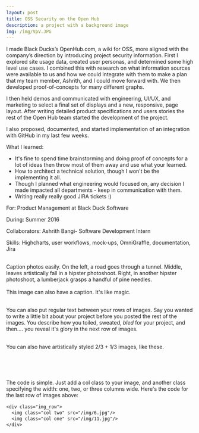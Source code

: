 ```yaml
---
layout: post
title: OSS Security on the Open Hub
description: a project with a background image
img: /img/VpV.JPG
---
```


I made Black Ducks’s OpenHub.com, a wiki for OSS, more aligned with the company’s direction by introducing project security information. First I explored site usage data, created user personas, and determined some high level use cases. I combined this with research on what information sources were available to us and how we could integrate with them to make a plan that my team member, Ashrith, and I could move forward with. We then developed proof-of-concepts for many different graphs.  
  
I then held demos and communicated with engineering, UI/UX, and marketing to select a final set of displays and a new, responsive, page layout. After writing detailed product specifications and users stories the rest of the Open Hub team started the development of the project.  
  
I also proposed, documented, and started implementation of an integration with GitHub in my last few weeks. 

What I learned:

- It's fine to spend time brainstorming and doing proof of concepts for a lot of ideas then throw most of them away and use what your learned.  
- How to architect a technical solution, though I won't be the implementing it all.  
- Though I planned what engineering would focused on, any decision I made impacted all departments - keep in communication with them. 
- Writing really really good JIRA tickets :)  

For: Product Management at Black Duck Software

During: Summer 2016

Collaborators: Ashrith Bangi- Software Development Intern 

Skills: Highcharts, user workflows, mock-ups, OmniGraffle, documentation, Jira

<div class="img_row">
	<img class="col one" src="{{ site.baseurl }}/img/Width1366Finalv3.png" alt="" title="example image"/>
	<img class="col one" src="{{ site.baseurl }}/img/Width1366ProjectSecurity.png" alt="" title="example image"/>
	<img class="col one" src="{{ site.baseurl }}/img/SS2.png" alt="" title="example image"/>
</div>
<div class="col three caption">
	Caption photos easily. On the left, a road goes through a tunnel. Middle, leaves artistically fall in a hipster photoshoot. Right, in another hipster photoshoot, a lumberjack grasps a handful of pine needles.
</div>
<div class="img_row">
	<img class="col three" src="{{ site.baseurl }}/img/Width1366Finalv3.png" alt="" title="example image"/>
</div>
<div class="col three caption">
	This image can also have a caption. It's like magic. 
</div>
<img class="col three" src="{{ site.baseurl }}/img/Width1366Finalv3.png" alt="" title="example image"/>

You can also put regular text between your rows of images. Say you wanted to write a little bit about your project before you posted the rest of the images. You describe how you toiled, sweated, *bled* for your project, and then.... you reveal it's glory in the next row of images.


<div class="img_row">
	<img class="col two" src="{{ site.baseurl }}/img/6.jpg" alt="" title="example image"/>
	<img class="col one" src="{{ site.baseurl }}/img/11.jpg" alt="" title="example image"/>
</div>
<div class="col three caption">
	You can also have artistically styled 2/3 + 1/3 images, like these.
</div>


<br/><br/><br/>


The code is simple. Just add a col class to your image, and another class specifying the width: one, two, or three columns wide. Here's the code for the last row of images above: 

	<div class="img_row">
	  <img class="col two" src="/img/6.jpg"/>
	  <img class="col one" src="/img/11.jpg"/>
	</div>
